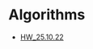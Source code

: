 # Algorithms
- [HW_25.10.22](https://github.com/RobGev23/Algorithms/blob/main/HW_25.10.22/src/Main.java)
